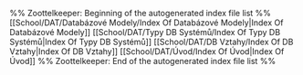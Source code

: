 %% Zoottelkeeper: Beginning of the autogenerated index file list  %%
[[School/DAT/Databázové Modely/Index Of Databázové Modely|Index Of Databázové Modely]]
[[School/DAT/Typy DB Systémů/Index Of Typy DB Systémů|Index Of Typy DB Systémů]]
[[School/DAT/DB Vztahy/Index Of DB Vztahy|Index Of DB Vztahy]]
[[School/DAT/Úvod/Index Of Úvod|Index Of Úvod]]
%% Zoottelkeeper: End of the autogenerated index file list  %%
